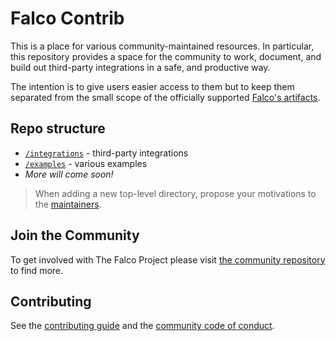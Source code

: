 
# Falco Contrib

This is a place for various community-maintained resources. In particular, this repository provides a space for the community to work, document, and build out third-party integrations in a safe, and productive way. 

The intention is to give users easier access to them but to keep them separated from the small scope of the officially supported [Falco's artifacts](https://github.com/falcosecurity/falco).

## Repo structure

- [`/integrations`](integrations/) - third-party integrations
- [`/examples`](examples/) - various examples
- *More will come soon!*

> When adding a new top-level directory, propose your motivations to the [maintainers](OWNERS).

## Join the Community

To get involved with The Falco Project please visit [the community repository](https://github.com/falcosecurity/community) to find more.

## Contributing

See the [contributing guide](https://github.com/falcosecurity/falco/blob/master/CONTRIBUTING.md) and the [community code of conduct](https://github.com/falcosecurity/falco/blob/master/CODE_OF_CONDUCT.md).

